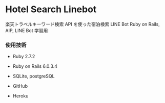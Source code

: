 # **Hotel Search Linebot**

楽天トラベルキーワード検索 API を使った宿泊検索 LINE Bot
Ruby on Rails, AIP, LINE Bot 学習用

### **使用技術**

- Ruby 2.7.2

- Ruby on Rails 6.0.3.4

- SQLite, postgreSQL

- GitHub

- Heroku
